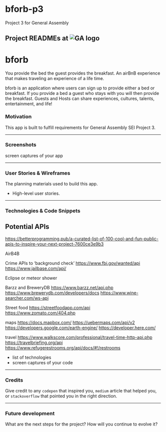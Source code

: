 # bforb-p3
Project 3 for General Assembly

## Project READMEs at ![GA logo](https://ga-dash.s3.amazonaws.com/production/assets/logo-9f88ae6c9c3871690e33280fcf557f33.png)

# bforb
You provide the bed the guest provides the breakfast. An airBnB experience that makes traveling an experience of a life time. 

bforb is an application where users can sign up to provide either a bed or breakfast.  If you provide a bed a guest who stays with you will then provide the breakfast.  Guests and Hosts can share experiences, cultures, talents, entertainment, and life!

### Motivation
This app is built to fulfill requirements for General Assembly SEI Project 3.

---
### Screenshots
screen captures of your app

---
### User Stories & Wireframes
The planning materials used to build this app.
* High-level user stories.


---
### Technologies & Code Snippets
## Potential APIs
https://betterprogramming.pub/a-curated-list-of-100-cool-and-fun-public-apis-to-inspire-your-next-project-7600ce3e9b3

AirB4B

Crime APIs to ‘background check’
https://www.fbi.gov/wanted/api 
https://www.jailbase.com/api/


Eclipse or meteor shower

Barzz and BreweryDB 
https://www.barzz.net/api.php
https://www.brewerydb.com/developers/docs
https://www.wine-searcher.com/ws-api

Street food 
https://streetfoodapp.com/api
https://www.zomato.com/404.php

maps
https://docs.mapbox.com/
https://uebermaps.com/api/v2
https://developers.google.com/earth-engine/
https://developer.here.com/

travel
https://www.walkscore.com/professional/travel-time-http-api.php
https://travelbriefing.org/api 
https://www.refugerestrooms.org/api/docs/#!/restrooms


* list of technologies
* screen captures of your code

---
### Credits
Give credit to any `codepen` that inspired you, `medium` article that helped you, or `stackoverflow` that pointed you in the right direction.

---

### Future development
What are the next steps for the project? How will you continue to evolve it?